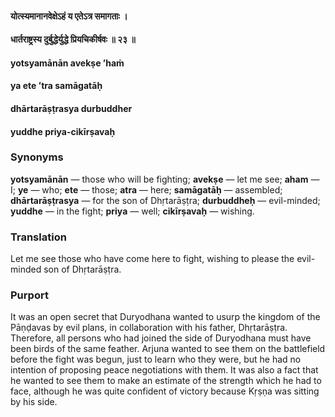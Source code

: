 #### योत्स्यमानानवेक्षेऽहं य एतेऽत्र समागताः ।
#### धार्तराष्ट्रस्य दुर्बुद्धेर्युद्धे प्रियचिकीर्षवः ॥ २३ ॥

#### yotsyamānān avekṣe ’haṁ
#### ya ete ’tra samāgatāḥ
#### dhārtarāṣṭrasya durbuddher
#### yuddhe priya-cikīrṣavaḥ

### Synonyms

**yotsyamānān** — those who will be fighting; **avekṣe** — let me see; **aham** — I; **ye** — who; **ete** — those; **atra** — here; **samāgatāḥ** — assembled; **dhārtarāṣṭrasya** — for the son of Dhṛtarāṣṭra; **durbuddheḥ** — evil-minded; **yuddhe** — in the fight; **priya** — well; **cikīrṣavaḥ** — wishing.

### Translation

Let me see those who have come here to fight, wishing to please the evil-minded son of Dhṛtarāṣṭra.

### Purport

It was an open secret that Duryodhana wanted to usurp the kingdom of the Pāṇḍavas by evil plans, in collaboration with his father, Dhṛtarāṣṭra. Therefore, all persons who had joined the side of Duryodhana must have been birds of the same feather. Arjuna wanted to see them on the battlefield before the fight was begun, just to learn who they were, but he had no intention of proposing peace negotiations with them. It was also a fact that he wanted to see them to make an estimate of the strength which he had to face, although he was quite confident of victory because Kṛṣṇa was sitting by his side.